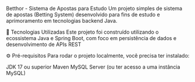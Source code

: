 Betthor - Sistema de Apostas para Estudo
Um projeto simples de sistema de apostas (Betting System) desenvolvido para fins de estudo e aprimoramento em tecnologias backend Java.

🚀 Tecnologias Utilizadas
Este projeto foi construído utilizando o ecossistema Java e Spring Boot, com foco em persistência de dados e desenvolvimento de APIs REST

⚙️ Pré-requisitos
Para rodar o projeto localmente, você precisa ter instalado:

JDK 17 ou superior
Maven
MySQL Server (ou ter acesso a uma instância MySQL)
